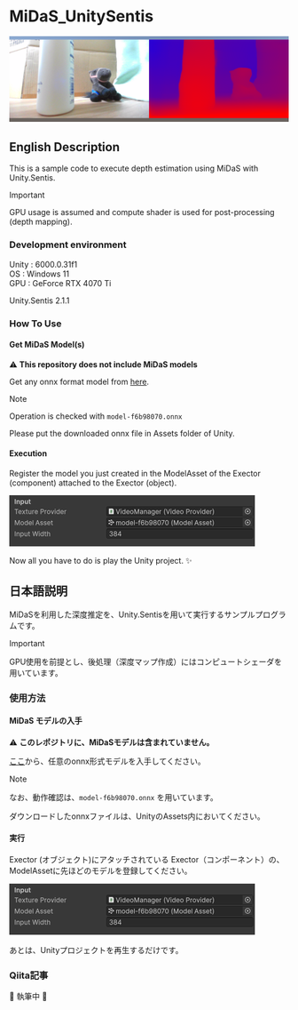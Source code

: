 # MiDaS_UnitySentis

![Demo Image](https://github.com/Yupopyoi/MiDaS_UnitySentis/blob/main/DemoImage/MiDaS_DemoImage.png)

## English Description

This is a sample code to execute depth estimation using MiDaS with Unity.Sentis.

> [!IMPORTANT]
> GPU usage is assumed and compute shader is used for post-processing (depth mapping).

### Development environment

Unity : 6000.0.31f1  
OS : Windows 11  
GPU : GeForce RTX 4070 Ti  

Unity.Sentis 2.1.1  

### How To Use

#### Get MiDaS Model(s)

:warning: **This repository does not include MiDaS models**  

Get any onnx format model from [here](https://github.com/isl-org/MiDaS/releases/tag/v2_1).  

> [!NOTE]
> Operation is checked with ```model-f6b98070.onnx```

Please put the downloaded onnx file in Assets folder of Unity.

#### Execution

Register the model you just created in the ModelAsset of the Exector (component) attached to the Exector (object).  

![](https://github.com/Yupopyoi/MiDaS_UnitySentis/blob/main/DemoImage/RegisterModel.png)

Now all you have to do is play the Unity project. ✨

## 日本語説明

MiDaSを利用した深度推定を、Unity.Sentisを用いて実行するサンプルプログラムです。

> [!IMPORTANT]
> GPU使用を前提とし、後処理（深度マップ作成）にはコンピュートシェーダを用いています。

### 使用方法

#### MiDaS モデルの入手

:warning: **このレポジトリに、MiDaSモデルは含まれていません。**  

[ここ](https://github.com/isl-org/MiDaS/releases/tag/v2_1)から、任意のonnx形式モデルを入手してください。  

> [!NOTE]
> なお、動作確認は、```model-f6b98070.onnx``` を用いています。  

ダウンロードしたonnxファイルは、UnityのAssets内においてください。

#### 実行

Exector (オブジェクト)にアタッチされている Exector（コンポーネント）の、ModelAssetに先ほどのモデルを登録してください。

![](https://github.com/Yupopyoi/MiDaS_UnitySentis/blob/main/DemoImage/RegisterModel.png)  

あとは、Unityプロジェクトを再生するだけです。

### Qiita記事

:construction: 執筆中 :construction:

